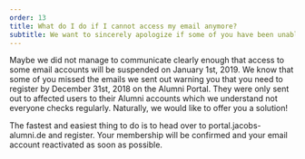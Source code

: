 ```yaml
---
order: 13
title: What do I do if I cannot access my email anymore?
subtitle: We want to sincerely apologize if some of you have been unable to access your emails since January 1st, 2019. 
---
```


Maybe we did not manage to communicate clearly enough that access to some email accounts will be suspended on January 1st, 2019.
We know that some of you missed the emails we sent out warning you that you need to register by December 31st, 2018 on the Alumni Portal.
They were only sent out to affected users to their Alumni accounts which we understand not everyone checks regularly.
Naturally, we would like to offer you a solution!

The fastest and easiest thing to do is to head over to portal.jacobs-alumni.de and register.
Your membership will be confirmed and your email account reactivated as soon as possible.